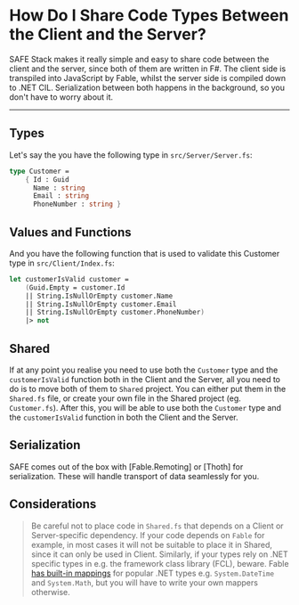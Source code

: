 # How Do I Share Code Types Between the Client and the Server?
SAFE Stack makes it really simple and easy to share code between the client and the server, since both of them are written in F#. The client side is transpiled into JavaScript by Fable, whilst the server side is compiled down to .NET CIL. Serialization between both happens in the background, so you don't have to worry about it.

---

## Types
Let's say the you have the following type in `src/Server/Server.fs`:
```fsharp
type Customer =
    { Id : Guid
      Name : string
      Email : string
      PhoneNumber : string }
```

## Values and Functions
And you have the following function that is used to validate this Customer type in `src/Client/Index.fs`:
```fsharp
let customerIsValid customer =
    (Guid.Empty = customer.Id
    || String.IsNullOrEmpty customer.Name
    || String.IsNullOrEmpty customer.Email
    || String.IsNullOrEmpty customer.PhoneNumber)
    |> not
```

## Shared
If at any point you realise you need to use both the `Customer` type and the `customerIsValid` function both in the Client and the Server, all you need to do is to move both of them to `Shared` project. You can either put them in the `Shared.fs` file, or create your own file in the Shared project (eg. `Customer.fs`). After this, you will be able to use both the `Customer` type and the `customerIsValid` function in both the Client and the Server.

## Serialization
SAFE comes out of the box with [Fable.Remoting] or [Thoth] for serialization. These will handle transport of data seamlessly for you.

## Considerations

> Be careful not to place code in `Shared.fs` that depends on a Client or Server-specific dependency. If your code depends on `Fable` for example, in most cases it will not be suitable to place it in Shared, since it can only be used in Client. Similarly, if your types rely on .NET specific types in e.g. the framework class library (FCL), beware. Fable [has built-in mappings](https://fable.io/docs/dotnet/compatibility.html) for popular .NET types e.g. `System.DateTime` and `System.Math`, but you will have to write your own mappers otherwise.
